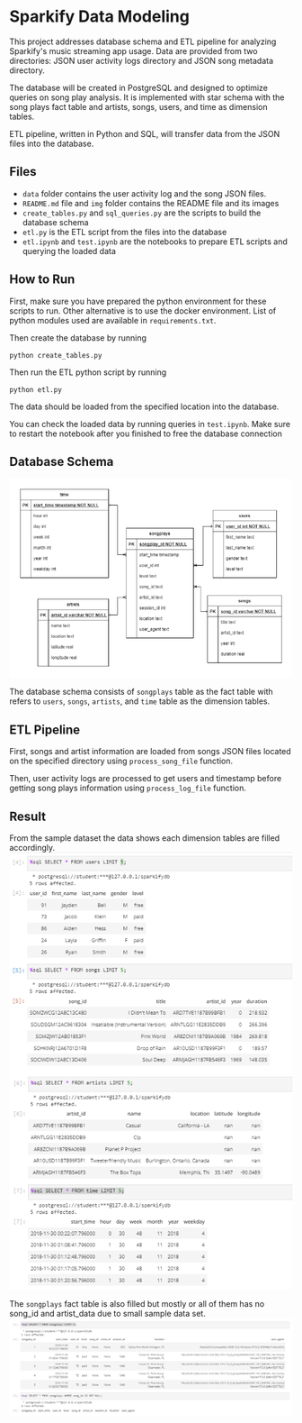 # Sparkify Data Modeling
This project addresses database schema and ETL pipeline for analyzing Sparkify's music streaming app usage. Data are provided from two directories: JSON user activity logs directory and JSON song metadata directory. 

The database will be created in PostgreSQL and designed to optimize queries on song play analysis. It is implemented with star schema with the song plays fact table and artists, songs, users, and time as dimension tables. 

ETL pipeline, written in Python and SQL, will transfer data from the JSON files into the database. 

## Files

- `data` folder contains the user activity log and the song JSON files.
- `README.md` file and `img` folder contains the README file and its images
- `create_tables.py` and `sql_queries.py` are the scripts to build the database schema
- `etl.py` is the ETL script from the files into the database
- `etl.ipynb` and `test.ipynb` are the notebooks to prepare ETL scripts and querying the loaded data

## How to Run
First, make sure you have prepared the python environment for these scripts to run. Other alternative is to use the docker environment. 
List of python modules used are available in `requirements.txt`.

Then create the database by running
```
python create_tables.py
```

Then run the ETL python script by running
```
python etl.py
```

The data should be loaded from the specified location into the database.

You can check the loaded data by running queries in `test.ipynb`. Make sure to restart the notebook after you finished to free the database connection

## Database Schema
![ERD](img/sparkify-erd.png)

The database schema consists of `songplays` table as the fact table with refers to `users`, `songs`, `artists`, and `time` table as the dimension tables.


## ETL Pipeline
First, songs and artist information are loaded from songs JSON files located on the specified directory using `process_song_file` function. 

Then, user activity logs are processed to get users and timestamp before getting song plays information using `process_log_file` function.

## Result
From the sample dataset the data shows each dimension tables are filled accordingly.
![Result 1](img/sparkify-result-1.png)
![Result 2](img/sparkify-result-2.png)

The `songplays` fact table is also filled but mostly or all of them has no song_id and artist_data due to small sample data set.
![Result 3](img/sparkify-result-3.png)
